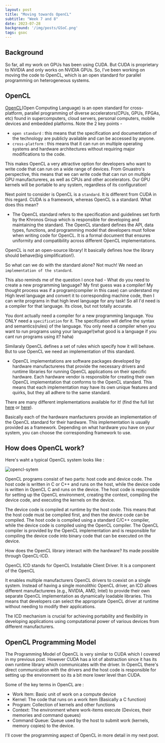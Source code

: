 ```yaml
---
layout: post
title: "Moving towards OpenCL"
subtitle: "Week 7 and 8"
date: 2023-07-28
background: '/img/posts/GSoC.png'
tags: gsoc
---
```


## Background

So far, all my work on GPUs has been using CUDA. But CUDA is proprietary to NVIDIA and only works on NVIDIA GPUs. So, I've been working on moving the code to OpenCL, which is an open standard for parallel programming on heterogeneous systems.

## OpenCL

[OpenCL](https://www.khronos.org/opencl/)(Open Computing Language) is an open standard for cross-platform, parallel programming of diverse accelerators(CPUs, GPUs, FPGAs, etc) found in supercomputers, cloud servers, personal computers, mobile devices and embedded platforms.
Note the 2 key points - 
- `open standard` : this means that the specification and documentation of the technology are publicly available and can be accessed by anyone. 
- `cross-platform` : this means that it can run on multiple operating systems and hardware architectures without requiring major modifications to the code.

This makes OpenCL a very attractive option for developers who want to write code that can run on a wide range of devices. From Gnuastro's perspective, this means that we can write code that can run on multiple GPU manufactureres, as well as CPUs and other accelerators. Our GPU kernels will be portable to any system, regardless of its configuration!


Next point to consider is OpenCL is a `standard`. It is different from CUDA in this regard. CUDA is a framework, whereas OpenCL is a standard. What does this mean?

- The OpenCL standard refers to the specification and guidelines set forth by the Khronos Group which is responsible for developing and maintaining the standard. The OpenCL standard defines the API, data types, functions, and programming model that developers must follow when writing code for OpenCL. It is a formal document that ensures uniformity and compatibility across different OpenCL implementations.

OpenCL is not an open-source library! It basically defines how the library should behave(big simplification!). 

So what can we do with the standard alone? Not much! We need an `implementation of the standard`.

This also reminds me of the question I once had - What do you need to create a new programming language? 
My first guess was a compiler! My thought process was if a program(compiler in this case) can understand my High level language and convert it to corresponding machine code, then I can write programs in that high level language for any task!
So all I'd need is a compiler for that language.
Its close, but not totally accurate. 

You dont actually need a compiler for a new programming language. You ONLY need a `specification` for it. The specification will define the syntax and semantics(rules) of the language.
You only need a compiler when you want to run programs using your language!(what good is a language if you cant run programs using it? haha)


Similaraly OpenCL defines a set of rules which specify how it will behave. But to use OpenCL we need an implementation of this standard.
- OpenCL implementations are software packages developed by hardware manufactureres that provide the necessary drivers and runtime libraries for running OpenCL applications on their specific hardware. Each hardware vendor is responsible for creating their own OpenCL implementation that conforms to the OpenCL standard. This means that each implementation may have its own unique features and quirks, but they all adhere to the same standard.

There are many different implementations available for it! (find the full list [here](https://www.khronos.org/conformance/adopters/conformant-products/opencl) or [here](https://www.iwocl.org/resources/opencl-implementations/)).

Basically each of the hardware manfacturers provide an implementation of the OpenCL standard for their hardware. This implementation is usually provided as a framework. Depending on what hardware you have on your system, you can choose the corresponding framework to use.

## How does OpenCL work?

Here's waht a typical OpenCL system looks like :

![opencl-sytem](({{site.baseurl}}/img/posts/opencl/opencl-system.png))


OpenCL programs consist of two parts: host code and device code. The host code is written in C or C++ and runs on the host, while the device code is written in OpenCL C and runs on the device. The host code is responsible for setting up the OpenCL environment, creating the context, compiling the device code, and executing the kernels on the device.

The device code is compiled at runtime by the host code. This means that the host code must be compiled first, and then the device code can be compiled. The host code is compiled using a standard C/C++ compiler, while the device code is compiled using the OpenCL compiler. The OpenCL compiler is provided by the OpenCL implementation and is responsible for compiling the device code into binary code that can be executed on the device.


How does the OpenCL library interact with the hardware? Its made possible through OpenCL-ICD.

OpenCL ICD stands for OpenCL Installable Client Driver. It is a component of the OpenCL

It enables multiple manufacturers OpenCL drivers to coexist on a single system. Instead of having a single monolithic OpenCL driver, an ICD allows different manufactureres (e.g., NVIDIA, AMD, Intel) to provide their own separate OpenCL implementation as dynamically loadable libraries. This means that developers can select the appropriate OpenCL driver at runtime without needing to modify their applications.

The ICD mechanism is crucial for achieving portability and flexibility in developing applications using computational power of various devices from different manufacturers.


## OpenCL Programming Model

The Programming Model of OpenCL is very similar to CUDA which I covered in my previous post. However CUDA has a lot of abstraction since it has its own runtime library which communicates with the driver.
In OpenCL there's direct communication with the drivers and the host code is responsible for setting up the environment so its a bit more lower level than CUDA.

Some of the key terms in OpenCL are :

- Work Item: Basic unit of work on a compute device
- Kernel: The code that runs on a work item (Basically a C function)
- Program: Collection of kernels and other functions
- Context: The environment where work-items execute (Devices, their memories and command queues)
- Command Queue: Queue used by the host to submit work (kernels, memory copies) to the device.


I'll cover the programming aspect of OpenCL in more detail in my next post.
